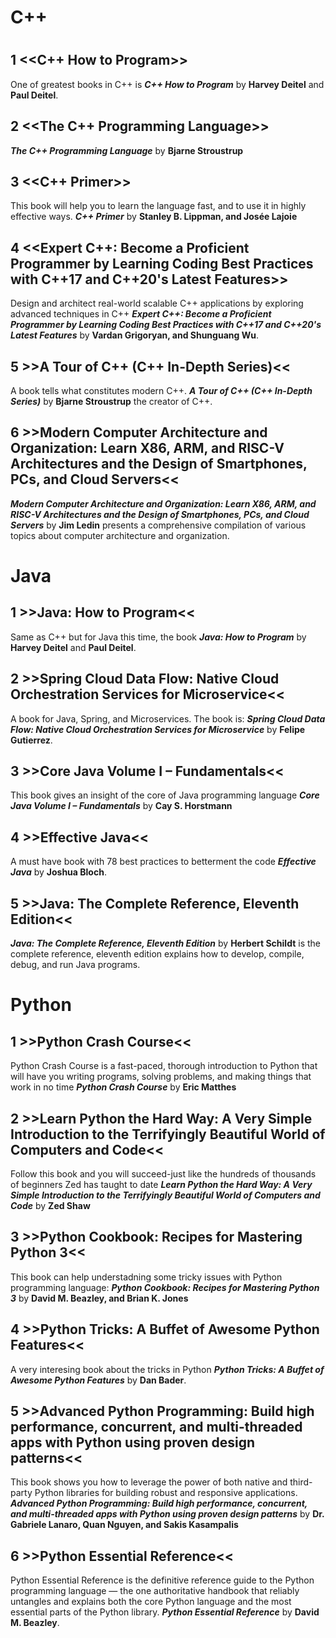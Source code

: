 # C++
# <p align="center">

## 1 <<C++ How to Program>>
One of greatest books in C++ is **_C++ How to Program_** by **Harvey Deitel** and **Paul Deitel**.

## 2 <<The C++ Programming Language>>
**_The C++ Programming Language_** by **Bjarne Stroustrup**

## 3 <<C++ Primer>>
This book will help you to learn the language fast, and to use it in highly effective ways. **_C++ Primer_** by **Stanley B. Lippman, and Josée Lajoie**

## 4 <<Expert C++: Become a Proficient Programmer by Learning Coding Best Practices with C++17 and C++20's Latest Features>>

Design and architect real-world scalable C++ applications by exploring advanced techniques in C++ **_Expert C++: Become a Proficient Programmer by Learning Coding Best Practices with C++17 and C++20's Latest Features_** by **Vardan Grigoryan, and Shunguang Wu**.

## 5 >>A Tour of C++ (C++ In-Depth Series)<<
A book tells what constitutes modern C++. **_A Tour of C++ (C++ In-Depth Series)_** by **Bjarne Stroustrup** the creator of C++.

## 6 >>Modern Computer Architecture and Organization: Learn X86, ARM, and RISC-V Architectures and the Design of Smartphones, PCs, and Cloud Servers<<

**_Modern Computer Architecture and Organization: Learn X86, ARM, and RISC-V Architectures and the Design of Smartphones, PCs, and Cloud Servers_** by **Jim Ledin** presents a comprehensive compilation of various topics about computer architecture and organization.

# Java
## 1 >>Java: How to Program<<
Same as C++ but for Java this time, the book **_Java: How to Program_** by **Harvey Deitel** and **Paul Deitel**.

## 2 >>Spring Cloud Data Flow: Native Cloud Orchestration Services for Microservice<<
A book for Java, Spring, and Microservices. The book is: **_Spring Cloud Data Flow: Native Cloud Orchestration Services for Microservice_** by **Felipe Gutierrez**.

## 3 >>Core Java Volume I – Fundamentals<<

This book gives an insight of the core of Java programming language **_Core Java Volume I – Fundamentals_** by **Cay S. Horstmann**

## 4 >>Effective Java<<
A must have book with 78 best practices to betterment the code **_Effective Java_** by **Joshua Bloch**.

## 5 >>Java: The Complete Reference, Eleventh Edition<<
**_Java: The Complete Reference, Eleventh Edition_** by **Herbert Schildt** is the complete reference, eleventh edition explains how to develop, compile, debug, and run Java programs.


# Python 

## 1 >>Python Crash Course<<
Python Crash Course is a fast-paced, thorough introduction to Python that will have you writing programs, solving problems, and making things that work in no time **_Python Crash Course_** by **Eric Matthes**

## 2 >>Learn Python the Hard Way: A Very Simple Introduction to the Terrifyingly Beautiful World of Computers and Code<<

Follow this book and you will succeed-just like the hundreds of thousands of beginners Zed has taught to date **_Learn Python the Hard Way: A Very Simple Introduction to the Terrifyingly Beautiful World of Computers and Code_** by **Zed Shaw**

## 3 >>Python Cookbook: Recipes for Mastering Python 3<<
This book can help understadning some tricky issues with Python programming language: **_Python Cookbook: Recipes for Mastering Python 3_** by **David M. Beazley, and Brian K. Jones**

## 4 >>Python Tricks: A Buffet of Awesome Python Features<<
A very interesing book about the tricks in Python **_Python Tricks: A Buffet of Awesome Python Features_** by **Dan Bader**.

## 5 >>Advanced Python Programming: Build high performance, concurrent, and multi-threaded apps with Python using proven design patterns<<
This book shows you how to leverage the power of both native and third-party Python libraries for building robust and responsive applications. **_Advanced Python Programming: Build high performance, concurrent, and multi-threaded apps with Python using proven design patterns_** by **Dr. Gabriele Lanaro, Quan Nguyen, and Sakis Kasampalis**



## 6 >>Python Essential Reference<<
 Python Essential Reference is the definitive reference guide to the Python programming language — the one authoritative handbook that reliably untangles and explains both the core Python language and the most essential parts of the Python library. **_Python Essential Reference_** by **David M. Beazley**.
